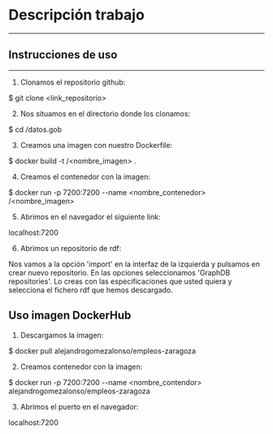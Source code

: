 # Descripción trabajo

-----------------------------------------------------------------------

## Instrucciones de uso
-----------------------------------------------------------------------

1. Clonamos el repositorio github:

$ git clone <link_repositorio>


2. Nos situamos en el directorio donde los clonamos:

$ cd /datos.gob


3. Creamos una imagen con nuestro Dockerfile:

$ docker build -t <username>/<nombre_imagen> .


4. Creamos el contenedor con la imagen:

$ docker run -p 7200:7200 --name <nombre_contenedor> <username>/<nombre_imagen>


5. Abrimos en el navegador el siguiente link:

localhost:7200


6. Abrimos un repositorio de rdf:

Nos vamos a la opción 'import' en la interfaz de la izquierda y pulsamos en crear nuevo repositorio.
En las opciones seleccionamos 'GraphDB repositories'.
Lo creas con las especificaciones que usted quiera y selecciona el fichero rdf que hemos descargado.

## Uso imagen DockerHub

1. Descargamos la imagen:

$ docker pull alejandrogomezalonso/empleos-zaragoza


2. Creamos contenedor con la imagen:

$ docker run -p 7200:7200 --name <nombre_contendor> alejandrogomezalonso/empleos-zaragoza


3. Abrimos el puerto en el navegador:

localhost:7200
